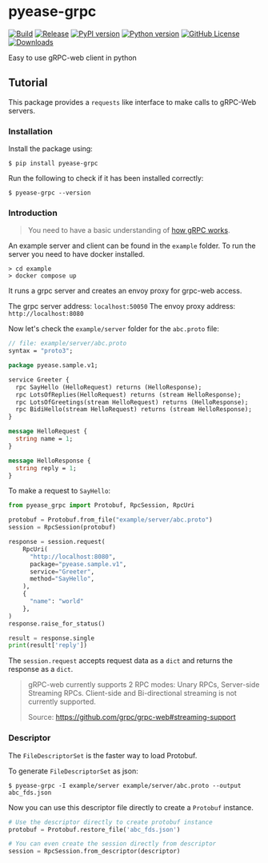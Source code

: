 # pyease-grpc

[![Build](https://github.com/dipu-bd/pyease-grpc/actions/workflows/commit.yml/badge.svg)](https://github.com/dipu-bd/pyease-grpc/actions/workflows/commit.yml)
[![Release](https://github.com/dipu-bd/pyease-grpc/actions/workflows/release.yml/badge.svg)](https://github.com/dipu-bd/pyease-grpc/actions/workflows/release.yml)
[![PyPI version](https://img.shields.io/pypi/v/pyease-grpc.svg?logo=python)](https://pypi.org/project/pyease-grpc)
[![Python version](https://img.shields.io/pypi/pyversions/pyease-grpc.svg)](https://pypi.org/project/pyease-grpc)
[![GitHub License](https://img.shields.io/github/license/dipu-bd/pyease-grpc)](https://github.com/dipu-bd/pyease-grpc/blob/master/LICENSE)
[![Downloads](https://pepy.tech/badge/pyease-grpc/month)](https://pepy.tech/project/pyease-grpc)

Easy to use gRPC-web client in python

## Tutorial

This package provides a `requests` like interface to make calls to gRPC-Web servers.

### Installation

Install the package using:

```
$ pip install pyease-grpc
```

Run the following to check if it has been installed correctly:

```
$ pyease-grpc --version
```

### Introduction

> You need to have a basic understanding of [how gRPC works](https://grpc.io/docs/what-is-grpc/introduction/).

An example server and client can be found in the `example` folder. To run the server you need to have docker installed.

```
> cd example
> docker compose up
```

It runs a grpc server and creates an envoy proxy for grpc-web access.

The grpc server address: `localhost:50050`
The envoy proxy address: `http://localhost:8080`

Now let's check the `example/server` folder for the `abc.proto` file:

```proto
// file: example/server/abc.proto
syntax = "proto3";

package pyease.sample.v1;

service Greeter {
  rpc SayHello (HelloRequest) returns (HelloResponse);
  rpc LotsOfReplies(HelloRequest) returns (stream HelloResponse);
  rpc LotsOfGreetings(stream HelloRequest) returns (HelloResponse);
  rpc BidiHello(stream HelloRequest) returns (stream HelloResponse);
}

message HelloRequest {
  string name = 1;
}

message HelloResponse {
  string reply = 1;
}
```

To make a request to `SayHello`:

```py
from pyease_grpc import Protobuf, RpcSession, RpcUri

protobuf = Protobuf.from_file("example/server/abc.proto")
session = RpcSession(protobuf)

response = session.request(
    RpcUri(
      "http://localhost:8080",
      package="pyease.sample.v1",
      service="Greeter",
      method="SayHello",
    ),
    {
      "name": "world"
    },
)
response.raise_for_status()

result = response.single
print(result['reply'])
```

The `session.request` accepts request data as a `dict` and returns the response as a `dict`.

> gRPC-web currently supports 2 RPC modes: Unary RPCs, Server-side Streaming RPCs.
> Client-side and Bi-directional streaming is not currently supported.
>
> Source: https://github.com/grpc/grpc-web#streaming-support

### Descriptor

The `FileDescriptorSet` is the faster way to load Protobuf.

To generate `FileDescriptorSet` as json:

```
$ pyease-grpc -I example/server example/server/abc.proto --output abc_fds.json
```

Now you can use this descriptor file directly to create a `Protobuf` instance.

```py
# Use the descriptor directly to create protobuf instance
protobuf = Protobuf.restore_file('abc_fds.json')

# You can even create the session directly from descriptor
session = RpcSession.from_descriptor(descriptor)
```
